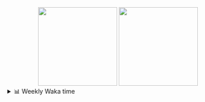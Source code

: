 <div align="center">
  <img height="180em" src="https://github-readme-stats-delta-three-96.vercel.app/api?username=Aucannot&theme=tokyonight&count_private=true&show_icons=true&include_all_commits=true&custom_title=GitHub_Stats"/>
  <img height="180em" src="https://github-readme-stats-delta-three-96.vercel.app/api/top-langs/?username=Aucannot&theme=tokyonight&layout=compact&hide=CMake,Makefile"/>
</div>

<details>
  <summary>📊 Weekly Waka time</summary>
  
  <!--START_SECTION:waka-->

```txt
Python       13 hrs 7 mins   █████████████████████▓░░░   86.98 %
C++          1 hr 12 mins    ██░░░░░░░░░░░░░░░░░░░░░░░   08.02 %
Cuda         24 mins         ▓░░░░░░░░░░░░░░░░░░░░░░░░   02.65 %
YAML         9 mins          ▒░░░░░░░░░░░░░░░░░░░░░░░░   01.00 %
SSH Config   5 mins          ░░░░░░░░░░░░░░░░░░░░░░░░░   00.61 %
```

<!--END_SECTION:waka-->
